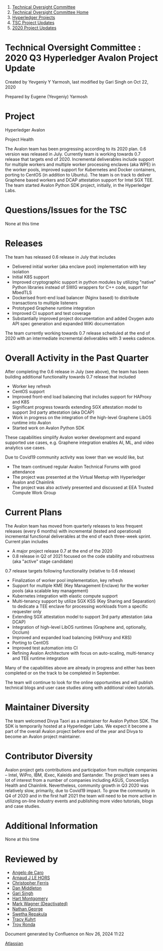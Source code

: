 1. [Technical Oversight Committee](index.html)
2. [Technical Oversight Committee Home](Technical-Oversight-Committee-Home_21430274.html)
3. [Hyperledger Projects](Hyperledger-Projects_21447704.html)
4. [TSC Project Updates](TSC-Project-Updates_21430854.html)
5. [2020 Project Updates](2020-Project-Updates_21450093.html)

# Technical Oversight Committee : 2020 Q3 Hyperledger Avalon Project Update

Created by Yevgeniy Y Yarmosh, last modified by Gari Singh on Oct 22, 2020

Prepared by Eugene (Yevgeniy) Yarmosh

# Project

Hyperledger Avalon

Project Health

The Avalon team has been progressing according to its 2020 plan. 0.6 version was released in July. Currently team is working towards 0.7 release that targets end of 2020. Incremental deliverables include support for multiple workers and multiple worker processing enclaves (aka WPE) in the worker pools, improved support for Kubernetes and Docker containers, porting to CentOS (in addition to Ubuntu). The team is on track to deliver Graphene based workers and DCAP attestation support for Intel SGX TEE. The team started Avalon Python SDK project, initially, in the Hyperledger Labs.     

# Questions/Issues for the TSC

None at this time

# Releases

The team has released 0.6 release in July that includes

- Delivered initial worker (aka enclave pool) implementation with key isolation
- Initial K8S support
- Improved cryptographic support in python modules by utilizing "native" Python libraries instead of SWIG wrappers for C++ code, supprt for MbedTLS
- Dockerised front-end load balancer (Nginx based) to distribute transactions to multiple listeners
- Prototyped Graphene runtime integration
- Improved CI support and test coverage
- Substantially improved project documentation and added Oxygen auto API spec generation and expanded WiKi documentation

The team currently working towards 0.7 release scheduled at the end of 2020 with an intermediate incremental deliverables with 3 weeks cadence.

# Overall Activity in the Past Quarter

After completing the 0.6 release in July (see above), the team has been building additional functionality towards 0.7 release that included

- Worker key refresh
- CentOS support
- Improved front-end load balancing that includes support for HAProxy and K8S
- Significant progress towards extending SGX attestation model to support 3rd party attestation (aka DCAP)
- Work in progress on the integration of the high-level Graphene LibOS runtime into Avalon
- Started work on Avalon Python SDK

These capabilities simplify Avalon worker development and expand supported use cases, e.g. Graphene integration enables AI, ML, and video analytics use cases. 

Due to Covid19 community activity was lower than we would like, but

- The team continued regular Avalon Technical Forums with good attendance
- The project was presented at the Virtual Meetup with Hyperledger Avalon and Chainlink
- The project was also actively presented and discussed at EEA Trusted Compute Work Group

# Current Plans

The Avalon team has moved from quarterly releases to less frequent releases (every 6 months) with incremental (tested and operational) incremental functional deliverables at the end of each three-week sprint. Current plan includes

- A major project release 0.7 at the end of the 2020
- 0.8 release in Q2 of 2021 focused on the code stability and robustness (aka "active" stage candidate)

0.7 release targets following functionality (relative to 0.6 release)

- Finalization of worker pool implementation, key refresh
- Support for multiple KME (Key Management Enclave) for the worker pools (aka scalable key management)
- Kubernetes integration with elastic compute support
- Multi-tenancy support by utilize SGX KSS (Key Sharing and Separation) to dedicate a TEE enclave for processing workloads from a specific requester only
- Extending SGX attestation model to support 3rd party attestation (aka DCAP)
- Integration of high-level LibOS runtimes (Graphene and, optionally, Occlum)
- Improved and expanded load balancing (HAProxy and K8S)
- Porting to CentOS
- Improved test automation into CI
- Refining Avalon Architecture with focus on auto-scaling, multi-tenancy and TEE runtime integration

Many of the capabilities above are already in progress and either has been completed or on the track to be completed in September.

The team will continue to look for the online opportunities and will publish technical blogs and user case studies along with additional video tutorials.

# Maintainer Diversity

The team welcomed Divya Taori as a maintainer for Avalon Python SDK. The SDK is temporarily hosted at a Hyperledger Labs. We expect it become a part of the overall Avalon project before end of the year and Divya to become an Avalon project maintainer.

# Contributor Diversity

Avalon project gets contributions and participation from multiple companies – Intel, WiPro, IBM, iExec, Kaleido and Santander. The project team sees a lot of interest from a number of companies including ASUS, ConcenSys Health and Chainlink. Nevertheless, community growth in Q3 2020 was relatively slow, primarily, due to Covid19 impact. To grow the community in Q4 of 2020 and in the first half 2021 the team will need to be more active in utilizing on-line industry events and publishing more video tutorials, blogs and case studies.

# Additional Information

None at this time

# Reviewed by

- [Angelo de Caro](https://lf-hyperledger.atlassian.net/wiki/people/70121:d6b0f0e4-825f-4f16-88e1-4d14e95f2f10?ref=confluence)
- [Arnaud J LE HORS](https://lf-hyperledger.atlassian.net/wiki/people/70121:0e75e3b8-500a-4067-9f7e-ed46e91bcb9d?ref=confluence)
- [Christopher Ferris](https://lf-hyperledger.atlassian.net/wiki/people/5abb903a8724022aa9070581?ref=confluence)
- [Dan Middleton](https://lf-hyperledger.atlassian.net/wiki/people/712020:2979764a-3998-4ef1-8810-60b799067924?ref=confluence)
- [Gari Singh](https://lf-hyperledger.atlassian.net/wiki/people/557058:51429e31-90f4-4684-b7cd-9a4fe15ff188?ref=confluence)
- [Hart Montgomery](https://lf-hyperledger.atlassian.net/wiki/people/712020:86f447c0-86dc-43b3-ac03-6a31923bbb84?ref=confluence)
- [Mark Wagner (Deactivated)](https://lf-hyperledger.atlassian.net/wiki/people/70121:81b88945-c9ef-40fe-9224-207bdb280922?ref=confluence)
- [Nathan George](https://lf-hyperledger.atlassian.net/wiki/people/712020:3e7556ab-cdb8-47f5-8b68-12a3378021fd?ref=confluence)
- [Swetha Repakula](https://lf-hyperledger.atlassian.net/wiki/people/712020:503b5691-8e92-4d2d-83d3-e9e74d296436?ref=confluence)
- [Tracy Kuhrt](https://lf-hyperledger.atlassian.net/wiki/people/712020:eb6ae9c3-aa8e-40ba-9dab-a6969b1ac52e?ref=confluence)
- [Troy Ronda](https://lf-hyperledger.atlassian.net/wiki/people/557058:c854f35a-2b58-4be3-9003-ca2a67495580?ref=confluence)

Document generated by Confluence on Nov 26, 2024 11:22

[Atlassian](http://www.atlassian.com/)

